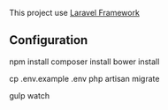 This project use [Laravel Framework](http://laravel.com/docs)

## Configuration
npm install
composer install
bower install

cp .env.example .env
php artisan migrate

gulp watch
